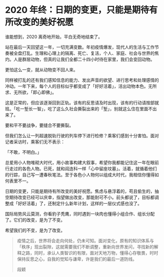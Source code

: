 # 2020 年终：日期的变更，只能是期待有所改变的美好祝愿

谁能想到，2020 离奇地开始，平白无奇地结束了。

站在最后一天回望这一年，一切充满变数。年初疫情爆发，现代人的生活与工作节奏被全盘打乱。生理和心理上的隔离、死亡、复活，个人、家庭、社会与世界的焦灼。人是群居动物，但真的让我们全都二十四小时待在家里，我们会变回动物。

更怕这么一变，就从动物变不回人来。

同样被打乱的还有我们感知信息的能力、发出声音的欲望、进行思考和处理感情的冲动。一年下来，每个人的目标似乎都变成了「好好活着」，活出动物本色。无所求、无所欲，「即心即佛」。

这是正常的，但应该逐渐回到正轨。该有的反思请及时出现，该有的行动请按部就班。「吃一堑长一智」，吃了这么久社会撕裂出来的「堑」，别就这么住在里面不出来了。

要和平不要战争，要缝合不要撕裂。

但我们怎么让一列超速脱轨行驶的列车停下进行检修？乘客们感到十分害怕。面对记者采访时，乘客们无不表示：

「不敢，不明白。」

总爱用小人物堆砌大时代，用小故事构建大叙事，希望你我都能记住这一年在眼前行走过的各色人物。已死，就和阎连科一样「心中留座坟墓」。活着，就循着他们的行踪，自己写一遭春秋笔法。至于各色小人物何以组成大时代，我相信你懂得如何表里不一。

日期的变更，只能是期待有所改变的美好祝愿。焦虑与悬浮着的，苟且偷生的，抽空期待改变已经可以庆幸，指望做出改变，那能耐可不小。前头都说了，目标都调整成「好好活着」了，还制定什么新年计划，这样的一层仪式感也没了。

国际局势风云莫测，你看豹子秃鹰，同时遇到一块肉也懂得小组合作、组长分配了。它们的改变，是为了不变。

希望我们的不变，是为了改变。

> 疫情之后，世界将会走向何处，仍未可知。面对变化，原有的知识体系与「秩序」现出裂隙，这就需要我们不断调整，重新向世界发问，寻找新的解释之路，同时，承认人类智识的有限，面对天地万物，懂得心存敬畏，时时保持反思之心，自我的觉知与谦卑，许是我们的最后一道防线。
>
> 段颖
